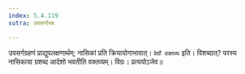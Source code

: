 ```yaml
---
index: 5.4.119
sutra: उपसर्गाच्च

---
```

   उपसर्गग्रहणं प्राद्युपलक्षणार्थम्; नासिकां प्रति क्रियायोगाभावात्। `वेर्ग्रो वक्तव्यः` इति। विशब्दात्? परस्य नासिकाया ग्रशब्द आदेशो भवतीति वक्तव्यम्। विग्रः। प्रत्ययोऽजेव॥